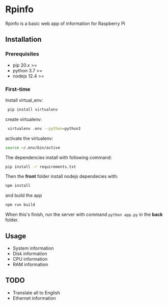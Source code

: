 # Rpinfo

Rpinfo is a basic web app of information for Raspberry Pi

## Installation

### Prerequisites

- pip 20.x >=
- python 3.7 >=
- nodejs 12.4 >=  

### First-time

Install virtual_env:

``` bash
 pip install virtualenv
```

create virtualenv:

``` bash
 virtualenv .env --python=python3
```

activate the virtualenv:

``` bash
source ~/.env/bin/active
```

The dependencies install with following command:

``` bash
pip install -r requirements.txt
```

Then the **front** folder install nodejs dependecies with:

``` bash
npm install
```

and build the app

``` bash
npm run build
```

When this's finish, run the server with command `python app.py` in the **back** folder.

## Usage

- System information
- Disk information
- CPU information
- RAM information

## TODO

- Translate all to English
- Ethernet information
